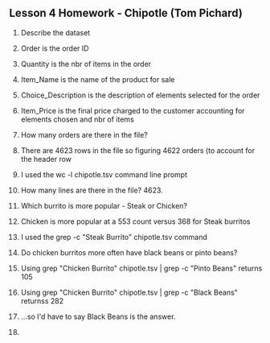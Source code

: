 ## Lesson 4 Homework - Chipotle (Tom Pichard)

1. Describe the dataset
  1. Order is the order ID
  2. Quantity is the nbr of items in the order
  3. Item_Name is the name of the product for sale
  4. Choice_Description is the description of elements selected for the order
  5. Item_Price is the final price charged to the customer accounting for elements chosen and nbr of items
  
2. How many orders are there in the file?
  1. There are 4623 rows in the file so figuring 4622 orders (to account for the header row
  2. I used the wc -l chipotle.tsv command line prompt

3. How many lines are there in the file?  4623.

4. Which burrito is more popular - Steak or Chicken?
  1. Chicken is more popular at a 553 count versus 368 for Steak burritos
  2. I used the grep -c "Steak Burrito" chipotle.tsv command

5.  Do chicken burritos more often have black beans or pinto beans?
  1. Using grep "Chicken Burrito" chipotle.tsv | grep -c "Pinto Beans" returns 105
  2. Using grep "Chicken Burrito" chipotle.tsv | grep -c "Black Beans" returnss 282
  3. ...so I'd have to say Black Beans is the answer.

6. 
  
  
  

